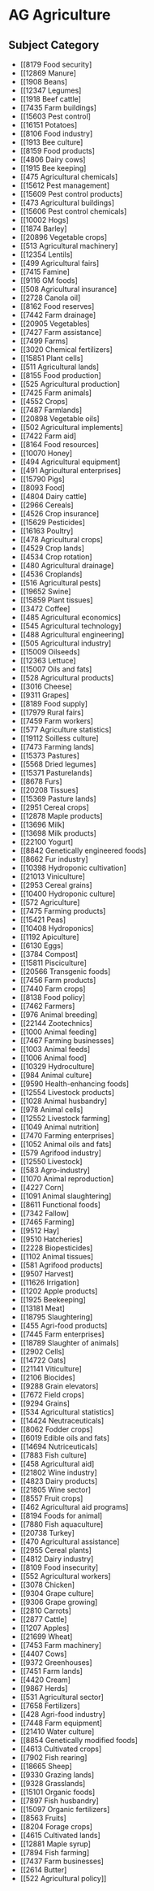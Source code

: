 # AG Agriculture  

## Subject Category

- [[8179 Food security]
- [[12869 Manure]
- [[1908 Beans]
- [[12347 Legumes]
- [[1918 Beef cattle]
- [[7435 Farm buildings]
- [[15603 Pest control]
- [[16151 Potatoes]
- [[8106 Food industry]
- [[1913 Bee culture]
- [[8159 Food products]
- [[4806 Dairy cows]
- [[1915 Bee keeping]
- [[475 Agricultural chemicals]
- [[15612 Pest management]
- [[15609 Pest control products]
- [[473 Agricultural buildings]
- [[15606 Pest control chemicals]
- [[10002 Hogs]
- [[1874 Barley]
- [[20896 Vegetable crops]
- [[513 Agricultural machinery]
- [[12354 Lentils]
- [[499 Agricultural fairs]
- [[7415 Famine]
- [[9116 GM foods]
- [[508 Agricultural insurance]
- [[2728 Canola oil]
- [[8162 Food reserves]
- [[7442 Farm drainage]
- [[20905 Vegetables]
- [[7427 Farm assistance]
- [[7499 Farms]
- [[3020 Chemical fertilizers]
- [[15851 Plant cells]
- [[511 Agricultural lands]
- [[8155 Food production]
- [[525 Agricultural production]
- [[7425 Farm animals]
- [[4552 Crops]
- [[7487 Farmlands]
- [[20898 Vegetable oils]
- [[502 Agricultural implements]
- [[7422 Farm aid]
- [[8164 Food resources]
- [[10070 Honey]
- [[494 Agricultural equipment]
- [[491 Agricultural enterprises]
- [[15790 Pigs]
- [[8093 Food]
- [[4804 Dairy cattle]
- [[2966 Cereals]
- [[4526 Crop insurance]
- [[15629 Pesticides]
- [[16163 Poultry]
- [[478 Agricultural crops]
- [[4529 Crop lands]
- [[4534 Crop rotation]
- [[480 Agricultural drainage]
- [[4536 Croplands]
- [[516 Agricultural pests]
- [[19652 Swine]
- [[15859 Plant tissues]
- [[3472 Coffee]
- [[485 Agricultural economics]
- [[545 Agricultural technology]
- [[488 Agricultural engineering]
- [[505 Agricultural industry]
- [[15009 Oilseeds]
- [[12363 Lettuce]
- [[15007 Oils and fats]
- [[528 Agricultural products]
- [[3016 Cheese]
- [[9311 Grapes]
- [[8189 Food supply]
- [[17979 Rural fairs]
- [[7459 Farm workers]
- [[577 Agriculture statistics]
- [[19112 Soilless culture]
- [[7473 Farming lands]
- [[15373 Pastures]
- [[5568 Dried legumes]
- [[15371 Pasturelands]
- [[8678 Furs]
- [[20208 Tissues]
- [[15369 Pasture lands]
- [[2951 Cereal crops]
- [[12878 Maple products]
- [[13696 Milk]
- [[13698 Milk products]
- [[22100 Yogurt]
- [[8842 Genetically engineered foods]
- [[8662 Fur industry]
- [[10398 Hydroponic cultivation]
- [[21013 Viniculture]
- [[2953 Cereal grains]
- [[10400 Hydroponic culture]
- [[572 Agriculture]
- [[7475 Farming products]
- [[15421 Peas]
- [[10408 Hydroponics]
- [[1192 Apiculture]
- [[6130 Eggs]
- [[3784 Compost]
- [[15811 Pisciculture]
- [[20566 Transgenic foods]
- [[7456 Farm products]
- [[7440 Farm crops]
- [[8138 Food policy]
- [[7462 Farmers]
- [[976 Animal breeding]
- [[22144 Zootechnics]
- [[1000 Animal feeding]
- [[7467 Farming businesses]
- [[1003 Animal feeds]
- [[1006 Animal food]
- [[10329 Hydroculture]
- [[984 Animal culture]
- [[9590 Health-enhancing foods]
- [[12554 Livestock products]
- [[1028 Animal husbandry]
- [[978 Animal cells]
- [[12552 Livestock farming]
- [[1049 Animal nutrition]
- [[7470 Farming enterprises]
- [[1052 Animal oils and fats]
- [[579 Agrifood industry]
- [[12550 Livestock]
- [[583 Agro-industry]
- [[1070 Animal reproduction]
- [[4227 Corn]
- [[1091 Animal slaughtering]
- [[8611 Functional foods]
- [[7342 Fallow]
- [[7465 Farming]
- [[9512 Hay]
- [[9510 Hatcheries]
- [[2228 Biopesticides]
- [[1102 Animal tissues]
- [[581 Agrifood products]
- [[9507 Harvest]
- [[11626 Irrigation]
- [[1202 Apple products]
- [[1925 Beekeeping]
- [[13181 Meat]
- [[18795 Slaughtering]
- [[455 Agri-food products]
- [[7445 Farm enterprises]
- [[18789 Slaughter of animals]
- [[2902 Cells]
- [[14722 Oats]
- [[21141 Viticulture]
- [[2106 Biocides]
- [[9288 Grain elevators]
- [[7672 Field crops]
- [[9294 Grains]
- [[534 Agricultural statistics]
- [[14424 Neutraceuticals]
- [[8062 Fodder crops]
- [[6019 Edible oils and fats]
- [[14694 Nutriceuticals]
- [[7883 Fish culture]
- [[458 Agricultural aid]
- [[21802 Wine industry]
- [[4823 Dairy products]
- [[21805 Wine sector]
- [[8557 Fruit crops]
- [[462 Agricultural aid programs]
- [[8194 Foods for animal]
- [[7880 Fish aquaculture]
- [[20738 Turkey]
- [[470 Agricultural assistance]
- [[2955 Cereal plants]
- [[4812 Dairy industry]
- [[8109 Food insecurity]
- [[552 Agricultural workers]
- [[3078 Chicken]
- [[9304 Grape culture]
- [[9306 Grape growing]
- [[2810 Carrots]
- [[2877 Cattle]
- [[1207 Apples]
- [[21699 Wheat]
- [[7453 Farm machinery]
- [[4407 Cows]
- [[9372 Greenhouses]
- [[7451 Farm lands]
- [[4420 Cream]
- [[9867 Herds]
- [[531 Agricultural sector]
- [[7658 Fertilizers]
- [[428 Agri-food industry]
- [[7448 Farm equipment]
- [[21410 Water culture]
- [[8854 Genetically modified foods]
- [[4613 Cultivated crops]
- [[7902 Fish rearing]
- [[18665 Sheep]
- [[9330 Grazing lands]
- [[9328 Grasslands]
- [[15101 Organic foods]
- [[7897 Fish husbandry]
- [[15097 Organic fertilizers]
- [[8563 Fruits]
- [[8204 Forage crops]
- [[4615 Cultivated lands]
- [[12881 Maple syrup]
- [[7894 Fish farming]
- [[7437 Farm businesses]
- [[2614 Butter]
- [[522 Agricultural policy]]  

